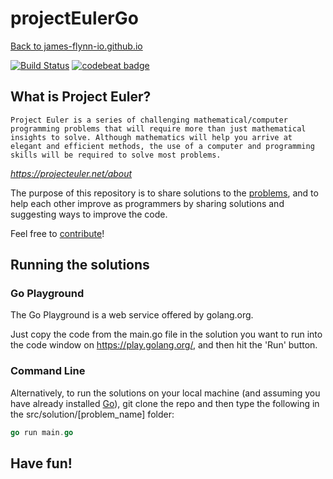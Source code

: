 ---
---

# projectEulerGo

[Back to james-flynn-io.github.io](https://james-flynn-ie.github.io/)

[![Build Status](https://travis-ci.com/james-flynn-ie/projectEulerGo.svg)](https://travis-ci.com/james-flynn-ie/projectEulerGo) [![codebeat badge](https://codebeat.co/badges/16700183-8075-44b6-be22-321e02349a97)](https://codebeat.co/projects/github-com-james-flynn-ie-projecteulergo-master)

## What is Project Euler?

`Project Euler is a series of challenging mathematical/computer programming problems that will require more than just mathematical insights to solve. Although mathematics will help you arrive at elegant and efficient methods, the use of a computer and programming skills will be required to solve most problems.`

_<https://projecteuler.net/about>_

The purpose of this repository is to share solutions to the [problems](https://projecteuler.net/archives), and to help each other improve as programmers by sharing solutions and suggesting ways to improve the code.

Feel free to [contribute](https://james-flynn-ie.github.io/projectEulerGo/CONTRIBUTING)!

## Running the solutions

### Go Playground

The Go Playground is a web service offered by golang.org.

Just copy the code from the main.go file in the solution you want to run into the code window on <https://play.golang.org/>, and then hit the 'Run' button.

### Command Line

Alternatively, to run the solutions on your local machine (and assuming you have already installed [Go](https://golang.org/doc/install)), git clone the repo and then type the following in the src/solution/[problem_name] folder:

```go
go run main.go
```

## Have fun!
